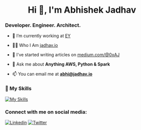 <h1 align="center">Hi 👋, I'm Abhishek Jadhav</h1>
<h3 align="left">Developer. Engineer. Architect.</h3>

- 🔭 I’m currently working at [EY](https://www.ey.com/)

- 👨‍💻 Who I Am [jadhav.io](https://jadhav.io)

- 📝 I've started writing articles on [medium.com/@0xAJ](https://medium.com/@0xAJ)

- 💬 Ask me about **Anything AWS, Python & Spark**

- 📫 You can email me at **abhi@jadhav.io**

<h3 align="left">🦾 My Skills</h3>

[![My Skills](https://skillicons.dev/icons?i=aws,python)]()

<h3 align="left">Connect with me on social media:</h3>

[![Linkedin](https://skillicons.dev/icons?i=linkedin)](https://linkedin.com/in/0xaj)
[![Twitter](https://skillicons.dev/icons?i=twitter)](https://twitter.com/0xAJX0)
